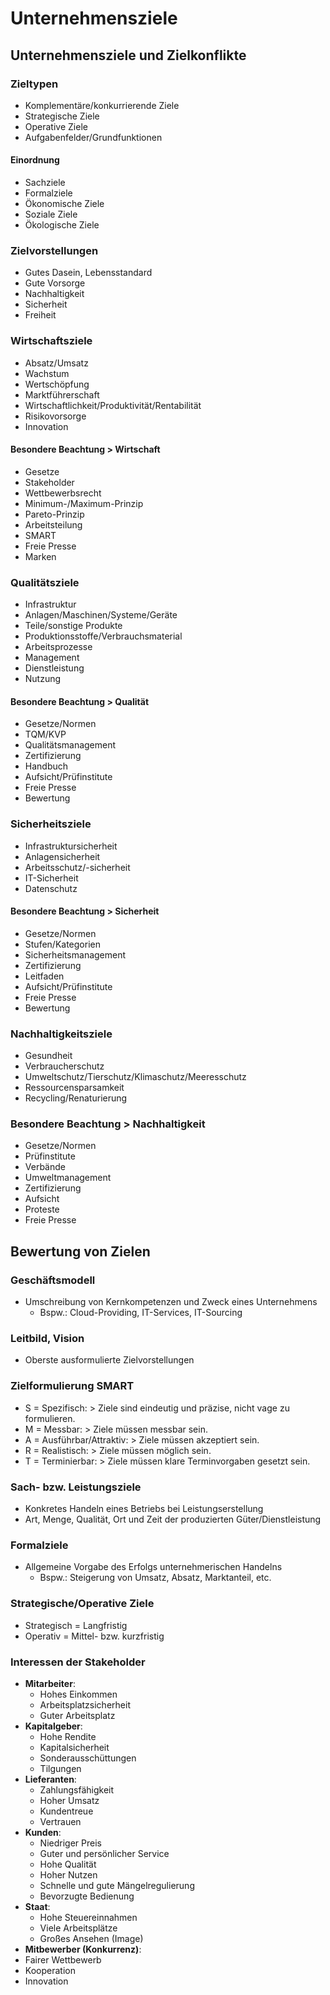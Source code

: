 # Unternehmensziele

## Unternehmensziele und Zielkonflikte

### Zieltypen
- Komplementäre/konkurrierende Ziele
- Strategische Ziele
- Operative Ziele
- Aufgabenfelder/Grundfunktionen

#### Einordnung
- Sachziele
- Formalziele
- Ökonomische Ziele
- Soziale Ziele
- Ökologische Ziele

### Zielvorstellungen
- Gutes Dasein, Lebensstandard
- Gute Vorsorge
- Nachhaltigkeit
- Sicherheit
- Freiheit

### Wirtschaftsziele
- Absatz/Umsatz
- Wachstum
- Wertschöpfung
- Marktführerschaft
- Wirtschaftlichkeit/Produktivität/Rentabilität
- Risikovorsorge
- Innovation

#### Besondere Beachtung > Wirtschaft
- Gesetze
- Stakeholder
- Wettbewerbsrecht
- Minimum-/Maximum-Prinzip
- Pareto-Prinzip
- Arbeitsteilung
- SMART
- Freie Presse
- Marken

### Qualitätsziele
- Infrastruktur
- Anlagen/Maschinen/Systeme/Geräte
- Teile/sonstige Produkte
- Produktionsstoffe/Verbrauchsmaterial
- Arbeitsprozesse
- Management
- Dienstleistung
- Nutzung

#### Besondere Beachtung > Qualität
- Gesetze/Normen
- TQM/KVP
- Qualitätsmanagement
- Zertifizierung
- Handbuch
- Aufsicht/Prüfinstitute
- Freie Presse
- Bewertung

### Sicherheitsziele
- Infrastruktursicherheit
- Anlagensicherheit
- Arbeitsschutz/-sicherheit
- IT-Sicherheit
- Datenschutz

#### Besondere Beachtung > Sicherheit
- Gesetze/Normen
- Stufen/Kategorien
- Sicherheitsmanagement
- Zertifizierung
- Leitfaden
- Aufsicht/Prüfinstitute
- Freie Presse
- Bewertung

### Nachhaltigkeitsziele
- Gesundheit
- Verbraucherschutz
- Umweltschutz/Tierschutz/Klimaschutz/Meeresschutz
- Ressourcensparsamkeit
- Recycling/Renaturierung

### Besondere Beachtung > Nachhaltigkeit
- Gesetze/Normen
- Prüfinstitute
- Verbände
- Umweltmanagement
- Zertifizierung
- Aufsicht
- Proteste
- Freie Presse

## Bewertung von Zielen

### Geschäftsmodell
- Umschreibung von Kernkompetenzen und Zweck eines Unternehmens
  - Bspw.: Cloud-Providing, IT-Services, IT-Sourcing
 
### Leitbild, Vision
- Oberste ausformulierte Zielvorstellungen

### Zielformulierung SMART
- S = Spezifisch: > Ziele sind eindeutig und präzise, nicht vage zu formulieren.
- M = Messbar: > Ziele müssen messbar sein.
- A = Ausführbar/Attraktiv: > Ziele müssen akzeptiert sein.
- R = Realistisch: > Ziele müssen möglich sein.
- T = Terminierbar: > Ziele müssen klare Terminvorgaben gesetzt sein.

### Sach- bzw. Leistungsziele
- Konkretes Handeln eines Betriebs bei Leistungserstellung
- Art, Menge, Qualität, Ort und Zeit der produzierten Güter/Dienstleistung

### Formalziele
- Allgemeine Vorgabe des Erfolgs unternehmerischen Handelns
  - Bspw.: Steigerung von Umsatz, Absatz, Marktanteil, etc.
 
### Strategische/Operative Ziele
- Strategisch = Langfristig
- Operativ = Mittel- bzw. kurzfristig

### Interessen der Stakeholder
- **Mitarbeiter**:
  - Hohes Einkommen
  - Arbeitsplatzsicherheit
  - Guter Arbeitsplatz
- **Kapitalgeber**:
  - Hohe Rendite
  - Kapitalsicherheit
  - Sonderausschüttungen
  - Tilgungen
- **Lieferanten**:
  - Zahlungsfähigkeit
  - Hoher Umsatz
  - Kundentreue
  - Vertrauen
- **Kunden**:
  - Niedriger Preis
  - Guter und persönlicher Service
  - Hohe Qualität
  - Hoher Nutzen
  - Schnelle und gute Mängelregulierung
  - Bevorzugte Bedienung
- **Staat**:
  - Hohe Steuereinnahmen
  - Viele Arbeitsplätze
  - Großes Ansehen (Image)
- **Mitbewerber (Konkurrenz)**:
- Fairer Wettbewerb
- Kooperation
- Innovation
